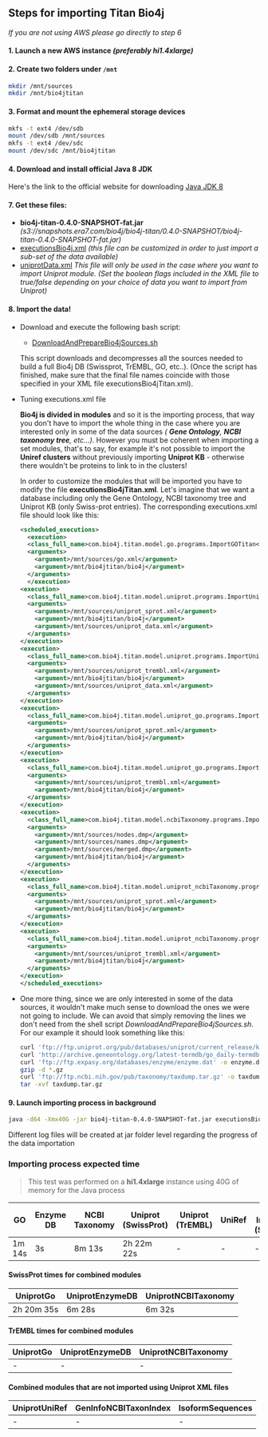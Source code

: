 ## Steps for importing Titan Bio4j 

_If you are not using AWS please go directly to step 6_

#### 1. Launch a new AWS instance _(preferably **hi1.4xlarge**)_

#### 2. Create two folders under `/mnt`

``` bash
mkdir /mnt/sources
mkdir /mnt/bio4jtitan
```

#### 3. Format and mount the ephemeral storage devices

```  bash
mkfs -t ext4 /dev/sdb
mount /dev/sdb /mnt/sources
mkfs -t ext4 /dev/sdc
mount /dev/sdc /mnt/bio4jtitan
```

#### 4. Download and install official Java 8 JDK
Here's the link to the official website for downloading [Java JDK 8](http://www.oracle.com/technetwork/java/javase/downloads/jdk8-downloads-2133151.html)

#### 7. Get these files:
- **bio4j-titan-0.4.0-SNAPSHOT-fat.jar** _(s3://snapshots.era7.com/bio4j/bio4j-titan/0.4.0-SNAPSHOT/bio4j-titan-0.4.0-SNAPSHOT-fat.jar)_
- [executionsBio4j.xml](https://github.com/bio4j/bio4j-titan/blob/master/executionsBio4jTitan.xml) _(this file can be customized in order to just import a sub-set of the data available)_
- [uniprotData.xml](https://github.com/bio4j/bio4j-titan/blob/master/uniprotData.xml) _This file will only be used in the case where you want to import Uniprot module. (Set the boolean flags included in the XML file to true/false depending on your choice of data you want to import from Uniprot)_

#### 8. Import the data!

+ Download and execute the following bash script:
  - [DownloadAndPrepareBio4jSources.sh](/DownloadAndPrepareBio4jSources.sh)

  This script downloads and decompresses all the sources needed to build a full Bio4j DB (Swissprot, TrEMBL, GO, etc..).
  (Once the script has finished, make sure that the final file names coincide with those specified in your XML file executionsBio4jTitan.xml).

+ Tuning executions.xml file

  **Bio4j is divided in modules** and so it is the importing process, that way you don't have to import the whole thing in the case where you are interested only in some of the data sources _( **Gene Ontology**, **NCBI taxonomy tree**, etc...)_. However you must be coherent when importing a set modules, that's to say, for example it's not possible to import the **Uniref clusters** without previously importing **Uniprot KB** - otherwise there wouldn't be proteins to link to in the clusters!

  In order to customize the modules that will be imported you have to modify the file **executionsBio4jTitan.xml**.
  Let's imagine that we want a database including only the Gene Ontology, NCBI taxonomy tree and Uniprot KB (only Swiss-prot entries). 
  The corresponding executions.xml file should look like this:

  ``` xml
  <scheduled_executions>
    <execution>
    <class_full_name>com.bio4j.titan.model.go.programs.ImportGOTitan</class_full_name>
    <arguments>      
	  <argument>/mnt/sources/go.xml</argument>
	  <argument>/mnt/bio4jtitan/bio4j</argument>
    </arguments>
    </execution> 
  <execution>
    <class_full_name>com.bio4j.titan.model.uniprot.programs.ImportUniprotTitan</class_full_name>
    <arguments>      
      <argument>/mnt/sources/uniprot_sprot.xml</argument>
	  <argument>/mnt/bio4jtitan/bio4j</argument>
	  <argument>/mnt/sources/uniprot_data.xml</argument>
    </arguments>
  </execution>  
  <execution>
    <class_full_name>com.bio4j.titan.model.uniprot.programs.ImportUniprotTitan</class_full_name>
    <arguments>      
      <argument>/mnt/sources/uniprot_trembl.xml</argument>
	  <argument>/mnt/bio4jtitan/bio4j</argument>
	  <argument>/mnt/sources/uniprot_data.xml</argument>
    </arguments>
  </execution> 
  <execution>
    <class_full_name>com.bio4j.titan.model.uniprot_go.programs.ImportUniprotGoTitan</class_full_name>
    <arguments>      
      <argument>/mnt/sources/uniprot_sprot.xml</argument>
	  <argument>/mnt/bio4jtitan/bio4j</argument>
    </arguments>
  </execution> 
  <execution>
    <class_full_name>com.bio4j.titan.model.uniprot_go.programs.ImportUniprotGoTitan</class_full_name>
    <arguments>      
      <argument>/mnt/sources/uniprot_trembl.xml</argument>
	  <argument>/mnt/bio4jtitan/bio4j</argument>
    </arguments>
  </execution> 
  <execution>
    <class_full_name>com.bio4j.titan.model.ncbiTaxonomy.programs.ImportNCBITaxonomyTitan</class_full_name>
    <arguments>    
	  <argument>/mnt/sources/nodes.dmp</argument>
      <argument>/mnt/sources/names.dmp</argument>
	  <argument>/mnt/sources/merged.dmp</argument>
	  <argument>/mnt/bio4jtitan/bio4j</argument>
    </arguments>
  </execution>
  <execution>
    <class_full_name>com.bio4j.titan.model.uniprot_ncbiTaxonomy.programs.ImportUniprotNCBITaxonomyTitan</class_full_name>
    <arguments>   
	  <argument>/mnt/sources/uniprot_sprot.xml</argument>
	  <argument>/mnt/bio4jtitan/bio4j</argument>
    </arguments>
  </execution>
  <execution>
    <class_full_name>com.bio4j.titan.model.uniprot_ncbiTaxonomy.programs.ImportUniprotNCBITaxonomyTitan</class_full_name>
    <arguments>   
	  <argument>/mnt/sources/uniprot_trembl.xml</argument>
	  <argument>/mnt/bio4jtitan/bio4j</argument>
    </arguments>
  </execution>
  </scheduled_executions>
  ```
+ One more thing, since we are only interested in some of the data sources, it wouldn't make much sense to download the ones we were not going to include. We can avoid that simply removing the lines we don't need from the shell script _DownloadAndPrepareBio4jSources.sh_. For our example it should look something like this:

  ``` bash
  curl 'ftp://ftp.uniprot.org/pub/databases/uniprot/current_release/knowledgebase/complete/uniprot_sprot.xml.gz' -o uniprot_sprot.xml.gz
  curl 'http://archive.geneontology.org/latest-termdb/go_daily-termdb.obo-xml.gz' -o go.xml.gz
  curl 'ftp://ftp.expasy.org/databases/enzyme/enzyme.dat' -o enzyme.dat
  gzip -d *.gz
  curl 'ftp://ftp.ncbi.nih.gov/pub/taxonomy/taxdump.tar.gz' -o taxdump.tar.gz
  tar -xvf taxdump.tar.gz
  ```

#### 9. Launch importing process in background

```  bash
java -d64 -Xmx40G -jar bio4j-titan-0.4.0-SNAPSHOT-fat.jar executionsBio4jTitan.xml &
```

Different log files will be created at jar folder level regarding the progress of the data importation

### Importing process expected time

> This test was performed on a **hi1.4xlarge** instance using 40G of memory for the Java process

GO | Enzyme DB | NCBI Taxonomy | Uniprot (SwissProt) | Uniprot (TrEMBL) |  UniRef | Protein Interactions (SwissProte) | Protein Interactions (TrEMBL) |
--- | --- | --- | --- | --- | --- | --- | --- | 
1m 14s | 3s | 8m 13s | 2h 22m 22s | - | - | - | - | 

#### SwissProt times for combined modules

UniprotGo | UniprotEnzymeDB | UniprotNCBITaxonomy |
--- | --- | --- |
2h 20m 35s | 6m 28s | 6m 32s | 

#### TrEMBL times for combined modules

UniprotGo | UniprotEnzymeDB | UniprotNCBITaxonomy | 
--- | --- | --- | 
- | - | - | 

#### Combined modules that are not imported using Uniprot XML files

UniprotUniRef | GenInfoNCBITaxonIndex | IsoformSequences |
--- | --- | --- |
-| - | - |

